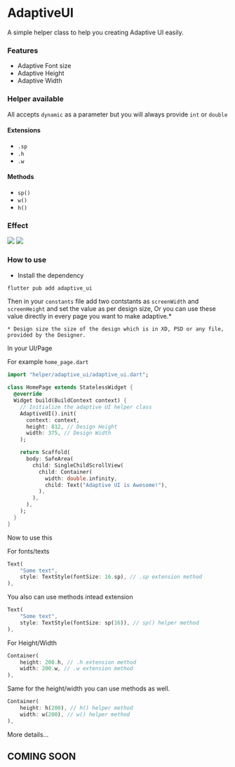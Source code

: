 # AdaptiveUI

A simple helper class to help you creating Adaptive UI easily.

### Features
* Adaptive Font size
* Adaptive Height
* Adaptive Width

### Helper available

All accepts ```dynamic``` as a parameter but you will always provide ```int``` or ```double``` 

#### Extensions
* ```.sp```
* ```.h```
* ```.w```

#### Methods
* ```sp()```
* ```w()```
* ```h()```


### Effect
<img src="https://www.devsbuddy.com/assets/images/img_ss_with_lib.png" />
<img src="https://www.devsbuddy.com/assets/images/img_ss_without_lib.png" />


### How to use

* Install the dependency

```bash
flutter pub add adaptive_ui
```

Then in your ```constants``` file add two contstants as ```screenWidth``` and ```screenHeight``` and set the value as per design size, Or you can use these value directly in every page you want to make adaptive.*

```* Design size the size of the design which is in XD, PSD or any file, provided by the Designer.``` 

In your UI/Page

For example ```home_page.dart```

```dart
import "helper/adaptive_ui/adaptive_ui.dart";

class HomePage extends StatelessWidget {
  @override
  Widget build(BuildContext context) {
    // Initialize the adaptive UI helper class
    AdaptiveUI().init(
      context: context,
      height: 812, // Design Height
      width: 375, // Design Width
    );

    return Scaffold(
      body: SafeArea(
        child: SingleChildScrollView(
          child: Container(
            width: double.infinity,
            child: Text("Adaptive UI is Awesome!"),
          ),
        ),
      ),
    );
  }
}
```

Now to use this 

For fonts/texts
```dart
Text(
    "Some text",
    style: TextStyle(fontSize: 16.sp), // .sp extension method
),
```


You also can use methods intead extension
```dart
Text(
    "Some text",
    style: TextStyle(fontSize: sp(16)), // sp() helper method
),
```

For Height/Width
```dart
Container(
    height: 200.h, // .h extension method
    width: 200.w, // .w extension method
),
```
Same for the height/width you can use methods as well.
```dart
Container(
    height: h(200), // h() helper method
    width: w(200), // w() helper method
),
```

More details...
## COMING SOON